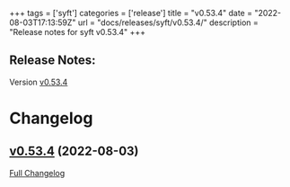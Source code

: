 +++
tags = ['syft']
categories = ['release']
title = "v0.53.4"
date = "2022-08-03T17:13:59Z"
url = "docs/releases/syft/v0.53.4/"
description = "Release notes for syft v0.53.4"
+++

## Release Notes:
Version [v0.53.4](https://github.com/anchore/syft/releases/tag/v0.53.4)

# Changelog

## [v0.53.4](https://github.com/anchore/syft/tree/v0.53.4) (2022-08-03)

[Full Changelog](https://github.com/anchore/syft/compare/v0.53.3...v0.53.4)
